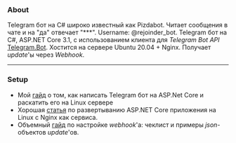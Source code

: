 ### About
Telegram бот на C# широко известный как Pizdabot. Читает сообщения в чате и на "да" отвечает "***". Username: @rejoinder_bot. Telegram бот на C#, ASP.NET Core 3.1, с использованием клиента для *Telegram Bot API* [Telegram.Bot](https://github.com/TelegramBots/Telegram.Bot). Хостится на сервере Ubuntu 20.04 + Nginx. Получает *update*'ы через *Webhook*.
* * *
### Setup
+ Мой [гайд](https://salmonsenya.github.io/RejoinderBot/) о том, как написать Telegram бот на ASP.Net Core и раскатить его на Linux сервере
+ Хорошая [статья](https://medium.com/@setu677/how-to-host-asp-net-core-on-linux-using-nginx-85339560e929) по развертыванию ASP.NET Core приложения на Linux с Nginx как сервиса.
+ Объемный [гайд](https://core.telegram.org/bots/webhooks#testing-your-bot-with-updates) по настройке *webhook*'а: чеклист и примеры *json*-объектов *update*'ов.
